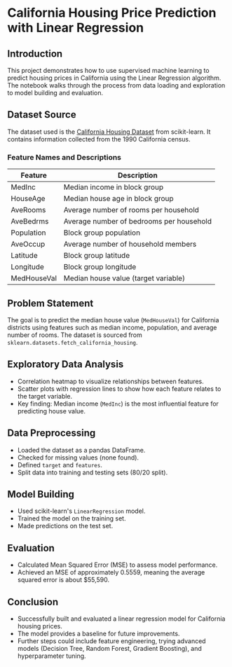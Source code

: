 # California Housing Price Prediction with Linear Regression

## Introduction
This project demonstrates how to use supervised machine learning to predict housing prices in California using the Linear Regression algorithm. The notebook walks through the process from data loading and exploration to model building and evaluation.

## Dataset Source
The dataset used is the [California Housing Dataset](https://scikit-learn.org/stable/modules/generated/sklearn.datasets.fetch_california_housing.html) from scikit-learn. It contains information collected from the 1990 California census.

### Feature Names and Descriptions
| Feature        | Description |
|---------------|-------------|
| MedInc        | Median income in block group |
| HouseAge      | Median house age in block group |
| AveRooms      | Average number of rooms per household |
| AveBedrms     | Average number of bedrooms per household |
| Population    | Block group population |
| AveOccup      | Average number of household members |
| Latitude      | Block group latitude |
| Longitude     | Block group longitude |
| MedHouseVal   | Median house value (target variable) |

## Problem Statement
The goal is to predict the median house value (`MedHouseVal`) for California districts using features such as median income, population, and average number of rooms. The dataset is sourced from `sklearn.datasets.fetch_california_housing`.

## Exploratory Data Analysis
- Correlation heatmap to visualize relationships between features.
- Scatter plots with regression lines to show how each feature relates to the target variable.
- Key finding: Median income (`MedInc`) is the most influential feature for predicting house value.

## Data Preprocessing
- Loaded the dataset as a pandas DataFrame.
- Checked for missing values (none found).
- Defined `target` and `features`.
- Split data into training and testing sets (80/20 split).

## Model Building
- Used scikit-learn's `LinearRegression` model.
- Trained the model on the training set.
- Made predictions on the test set.

## Evaluation
- Calculated Mean Squared Error (MSE) to assess model performance.
- Achieved an MSE of approximately 0.5559, meaning the average squared error is about $55,590.

## Conclusion
- Successfully built and evaluated a linear regression model for California housing prices.
- The model provides a baseline for future improvements.
- Further steps could include feature engineering, trying advanced models (Decision Tree, Random Forest, Gradient Boosting), and hyperparameter tuning.
